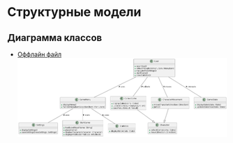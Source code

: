 # Структурные модели
## Диаграмма классов
* [Оффлайн файл](class_diagram.puml)
![Диаграмма классов](class_diagram1.png)